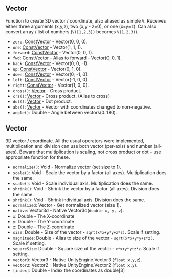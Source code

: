 ## Vector

Function to create 3D vector / coordinate, also aliased as simple `V`. Receives either three arguments (x,y,z), two (x,y - z=0), or one (x=y=z). Can also convert array / list of numbers (`V([1,2,3])` becomes `V(1,2,3)`).

- `zero`: [ConstVector](ConstVector.md) - Vector(0, 0, 0).
- `one`: [ConstVector](ConstVector.md) - Vector(1, 1, 1).
- `forward`: [ConstVector](ConstVector.md) - Vector(0, 0, 1).
- `fwd`: [ConstVector](ConstVector.md) - Alias to forward - Vector(0, 0, 1).
- `back`: [ConstVector](ConstVector.md) - Vector(0, 0, -1).
- `up`: [ConstVector](ConstVector.md) - Vector(0, 1, 0).
- `down`: [ConstVector](ConstVector.md) - Vector(0, -1, 0).
- `left`: [ConstVector](ConstVector.md) - Vector(-1, 0, 0).
- `right`: [ConstVector](ConstVector.md) - Vector(1, 0, 0).
- `cross()`: [Vector](Vector.md) - Cross product.
- `crs()`: [Vector](Vector.md) - Cross product. (Alias to cross)
- `dot()`: [Vector](Vector.md) - Dot product.
- `abs()`: [Vector](Vector.md) - Vector with coordinates changed to non-negative.
- `angle()`: Double - Angle between vectors(0..180).

## Vector

3D vector / coordinate. All the usual operators were implemented, multiplication and division can use both vector (per-axis) and number (all-axes). Beware that multiplication is scaling, not cross product or dot - use appropriate function for these.

- `normalize()`: Void - Normalize vector (set size to 1).
- `scale()`: Void - Scale the vector by a factor (all axes). Multiplication does the same.
- `scale()`: Void - Scale individual axis. Multiplication does the same.
- `shrink()`: Void - Shrink the vector by a factor (all axes). Division does the same.
- `shrink()`: Void - Shrink individual axis. Division does the same.
- `normalized`: Vector - Get normalized vector (size 1).
- `native`: Vector3d - Native Vector3d(`double x, y, z`).
- `x`: Double - The X-coordinate
- `y`: Double - The Y-coordinate
- `z`: Double - The Z-coordinate
- `size`: Double - Size of the vector - `sqrt(x*x+y*y+z*z)`. Scale if setting.
- `magnitude`: Double - Alias to size of the vector - `sqrt(x*x+y*y+z*z)`. Scale if setting.
- `squareSize`: Double - Square size of the vector - `x*x+y*y+z*z`. Scale if setting.
- `vector3`: Vector3 - Native UnityEngine.Vector3 (`float x,y,z`).
- `vector2`: Vector2 - Native UnityEngine.Vector2 (`float x,y`).
- `[index]`: Double - Index the coordinates as double[3]
